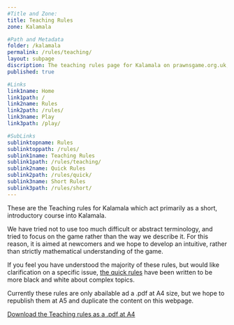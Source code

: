 ```yaml
---
#Title and Zone:
title: Teaching Rules
zone: Kalamala

#Path and Metadata
folder: /kalamala
permalink: /rules/teaching/
layout: subpage
discription: The teaching rules page for Kalamala on prawnsgame.org.uk, where you can learn how to play the abstract strategy board game Kalamala. These rules are great for beginners who want to start playing and need to grasp the basics.
published: true

#Links
link1name: Home
link1path: /
link2name: Rules
link2path: /rules/
link3name: Play
link3path: /play/

#SubLinks
sublinktopname: Rules
sublinktoppath: /rules/
sublink1name: Teaching Rules
sublink1path: /rules/teaching/
sublink2name: Quick Rules
sublink2path: /rules/quick/
sublink3name: Short Rules
sublink3path: /rules/short/
---
```


These are the Teaching rules for Kalamala which act primarily as a short, introductory course into Kalamala.

We have tried not to use too much difficult or abstract terminology, and tried to focus on the game rather than the way we describe it. For this reason, it is aimed at newcomers and we hope to develop an intuitive, rather than strictly mathematical understanding of the game.

If you feel you have understood the majority of these rules, but would like clarification on a specific issue, [the quick rules](/kalamala/rules/quick/) have been written to be more black and white about complex topics.

Currently these rules are only abailable ad a .pdf at A4 size, but we hope to republish them at A5 and duplicate the content on this webpage.

<a href="{{ site.baseurl }}/files/kalamala/teachingrulesA4.pdf" download="KalamalaRulesA4.pdf">Download the Teaching rules as a .pdf at A4</a>
